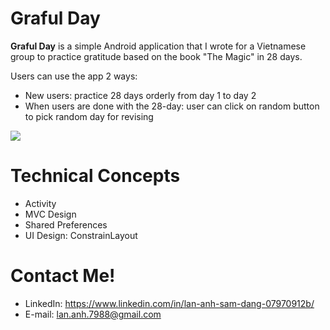 # Graful Day

**Graful Day** is a simple Android application that I wrote for a Vietnamese group to practice gratitude based on the book "The Magic" in 28 days.

Users can use the app 2 ways:
* New users: practice 28 days orderly from day 1 to day 2
* When users are done with the 28-day: user can click on random button to pick random day for revising 
<img src="https://user-images.githubusercontent.com/90428483/153096455-f015b1ca-8d66-4510-996d-9ef69358d7c1.png">

# Technical Concepts

  * Activity 
  * MVC Design
  * Shared Preferences
  * UI Design: ConstrainLayout

# Contact Me!

  * LinkedIn: https://www.linkedin.com/in/lan-anh-sam-dang-07970912b/
  * E-mail: lan.anh.7988@gmail.com
